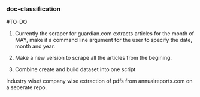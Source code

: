### doc-classification

#TO-DO
1) Currently the scraper for guardian.com extracts articles for the month of MAY, make it a command line argument for the user to specify the date, month and year.

2) Make a new version to scrape all the articles from the begining.
3) Combine create and build dataset into one script

 Industry wise/ company wise extraction of pdfs from annualreports.com on a seperate repo.
